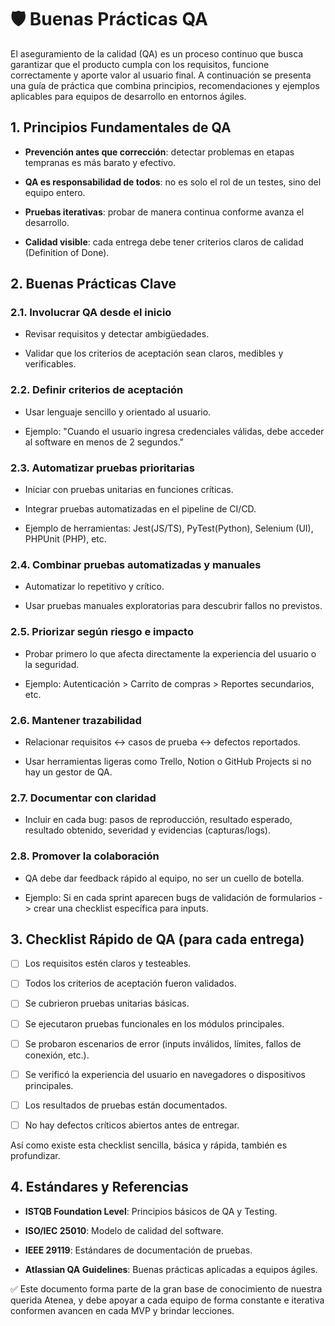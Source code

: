# 🛡️ Buenas Prácticas QA

El aseguramiento de la calidad (QA) es un proceso continuo que busca garantizar que el producto cumpla con los requisitos, 
funcione correctamente y aporte valor al usuario final. A continuación se presenta una guía de práctica que combina principios, 
recomendaciones y ejemplos aplicables para equipos de desarrollo en entornos ágiles.

## 1. Principios Fundamentales de QA

- **Prevención antes que corrección**: detectar problemas en etapas tempranas es más barato y efectivo.

- **QA es responsabilidad de todos**: no es solo el rol de un testes, sino del equipo entero.

- **Pruebas iterativas**: probar de manera continua conforme avanza el desarrollo.

- **Calidad visible**: cada entrega debe tener criterios claros de calidad (Definition of Done).

## 2. Buenas Prácticas Clave

### 2.1. Involucrar QA desde el inicio

- Revisar requisitos y detectar ambigüedades.

- Validar que los criterios de aceptación sean claros, medibles y verificables.

### 2.2. Definir criterios de aceptación

- Usar lenguaje sencillo y orientado al usuario.

- Ejemplo: "Cuando el usuario ingresa credenciales válidas, debe acceder al software en menos de 2 segundos."

### 2.3. Automatizar pruebas prioritarias

- Iniciar con pruebas unitarias en funciones críticas.

- Integrar pruebas automatizadas en el pipeline de CI/CD.

- Ejemplo de herramientas: Jest(JS/TS), PyTest(Python), Selenium (UI), PHPUnit (PHP), etc.

### 2.4. Combinar pruebas automatizadas y manuales

- Automatizar lo repetitivo y crítico.

- Usar pruebas manuales exploratorias para descubrir fallos no previstos.

### 2.5. Priorizar según riesgo e impacto

- Probar primero lo que afecta directamente la experiencia del usuario o la seguridad.

- Ejemplo: Autenticación > Carrito de compras > Reportes secundarios, etc.

### 2.6. Mantener trazabilidad

- Relacionar requisitos <-> casos de prueba <-> defectos reportados.

- Usar herramientas ligeras como Trello, Notion o GitHub Projects si no hay un gestor de QA.

### 2.7. Documentar con claridad

- Incluir en cada bug: pasos de reproducción, resultado esperado, resultado obtenido, severidad y evidencias (capturas/logs).

### 2.8. Promover la colaboración

- QA debe dar feedback rápido al equipo, no ser un cuello de botella.

- Ejemplo: Si en cada sprint aparecen bugs de validación de formularios -> crear una checklist específica para inputs.

## 3. Checklist Rápido de QA (para cada entrega)

- [ ] Los requisitos estén claros y testeables.

- [ ] Todos los criterios de aceptación fueron validados.

- [ ] Se cubrieron pruebas unitarias básicas.

- [ ] Se ejecutaron pruebas funcionales en los módulos principales.

- [ ] Se probaron escenarios de error (inputs inválidos, límites, fallos de conexión, etc.).

- [ ] Se verificó la experiencia del usuario en navegadores o dispositivos principales.

- [ ] Los resultados de pruebas están documentados.

- [ ] No hay defectos críticos abiertos antes de entregar.

Así como existe esta checklist sencilla, básica y rápida, también es profundizar.

## 4. Estándares y Referencias

- **ISTQB Foundation Level**: Principios básicos de QA y Testing.

- **ISO/IEC 25010**: Modelo de calidad del software.

- **IEEE 29119**: Estándares de documentación de pruebas.

- **Atlassian QA Guidelines**: Buenas prácticas aplicadas a equipos ágiles.

✅ Este documento forma parte de la gran base de conocimiento de nuestra querida Atenea, y debe apoyar a cada equipo
de forma constante e iterativa conformen avancen en cada MVP y brindar lecciones.